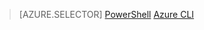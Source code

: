 > [AZURE.SELECTOR]
[PowerShell](virtual-network-create-udr-classic-ps.md)
[Azure CLI](virtual-network-create-udr-classic-cli.md)

